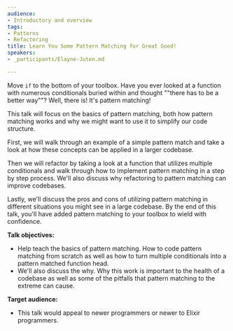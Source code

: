 ```yaml
---
audience:
- Introductory and overview
tags:
- Patterns
- Refactoring
title: Learn You Some Pattern Matching for Great Good!
speakers:
- _participants/Elayne-Juten.md

---
```

Move `if` to the bottom of your toolbox. Have you ever looked at a function with numerous conditionals buried within and thought ""there has to be a better way""? Well, there is! It's pattern matching!

This talk will focus on the basics of pattern matching, both how pattern matching works and why we might want to use it to simplify our code structure.

First, we will walk through an example of a simple pattern match and take a look at how these concepts can be applied in a larger codebase.

Then we will refactor by taking a look at a function that utilizes multiple conditionals and walk through how to implement pattern matching in a step by step process. We'll also discuss why refactoring to pattern matching can improve codebases.

Lastly, we'll discuss the pros and cons of utilizing pattern matching in different situations you might see in a large codebase. By the end of this talk, you'll have added pattern matching to your toolbox to wield with confidence.

**Talk objectives:**

* Help teach the basics of pattern matching. How to code pattern matching from scratch as well as how to turn multiple conditionals into a pattern matched function head.
* We'll also discuss the why. Why this work is important to the health of a codebase as well as some of the pitfalls that pattern matching to the extreme can cause.

**Target audience:**

* This talk would appeal to newer programmers or newer to Elixir programmers.